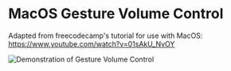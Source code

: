 # MacOS Gesture Volume Control
Adapted from freecodecamp's tutorial for use with MacOS: https://www.youtube.com/watch?v=01sAkU_NvOY

![Demonstration of Gesture Volume Control](handgesturevolumecontrol.gif)
